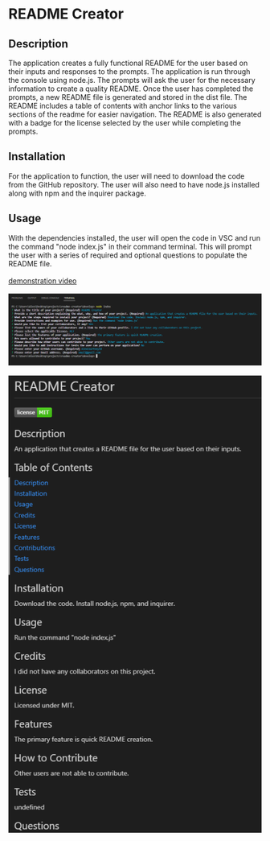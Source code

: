 # README Creator

## Description
The application creates a fully functional README for the user based on their inputs and responses to the prompts. The application is run through the console using node.js.
The prompts will ask the user for the necessary information to create a quality README. Once the user has completed the prompts, a new README file is generated and stored in the dist file. The README includes a table of contents with anchor links to the various sections of the readme for easier navigation. The README is also generated with a badge for the license selected by the user while completing the prompts.

## Installation
For the application to function, the user will need to download the code from the GitHub repository. The user will also need to have node.js installed along with npm and the inquirer package.

## Usage
With the dependencies installed, the user will open the code in VSC and run the command "node index.js" in their command terminal. This will prompt the user with a series of required and optional questions to populate the README file.
</br>
</br>
[demonstration video](https://watch.screencastify.com/v/zek1Rx6HLepui9RE7EDl)
</br>
</br>
![command terminal prompts screenshot](./assets/command-prompt.PNG)
</br>
</br>
![readme generated screenshot](/assets/readme-screenshot.PNG)
</br>






